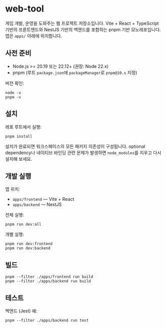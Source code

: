  # web-tool

게임 개발, 운영을 도와주는 웹 프로젝트 저장소입니다.
Vite + React + TypeScript 기반의 프론트엔드와 NestJS 기반의 백엔드를 포함하는 pnpm 기반 모노레포입니다. 앱은 `apps/` 아래에 위치합니다.

## 사전 준비

- Node.js >= 20.19 또는 22.12+ (권장: Node 22.x)
- pnpm (루트 `package.json`에 `packageManager`로 `pnpm@10.x` 지정)

버전 확인:

```
node -v
pnpm -v
```

## 설치

레포 루트에서 실행:

```
pnpm install
```

설치가 완료되면 워크스페이스의 모든 패키지 의존성이 구성됩니다. optional dependency나 네이티브 바인딩 관련 문제가 발생하면 `node_modules`를 지우고 다시 설치해 보세요.

## 개발 실행

앱 위치:

- `apps/frontend` — Vite + React
- `apps/backend` — NestJS

전체 실행:

```
pnpm run dev:all
```

개별 실행:

```
pnpm run dev:frontend
pnpm run dev:backend
```


## 빌드

```
pnpm --filter ./apps/frontend run build
pnpm --filter ./apps/backend run build
```

## 테스트

백엔드 (Jest) 예:

```
pnpm --filter ./apps/backend run test
```